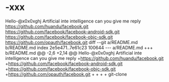 # -xxx
Hello-@x0x0xghj
Artificial inte intelligence
can you give me reply
https://github.com/huandu/facebook.git
https://github.com/facebook/facebook-android-sdk.git
https://github.com/facebook/facebook-objc-sdk.git
https://github.com/opauth/facebook.git
diff --git a/README.md b/README.md
index 2e5e471..7e61c23 100644
--- a/README.md
+++ b/README.md
@@ -2,6 +2,14 @@
 Hello-@x0x0xghj
 Artificial inte intelligence
 can you give me reply
+https://github.com/huandu/facebook.git
+https://github.com/facebook/facebook-android-sdk.git
+https://github.com/facebook/facebook-objc-sdk.git
+https://github.com/opauth/facebook.git
+
+
+
+
git-clone

 
 









